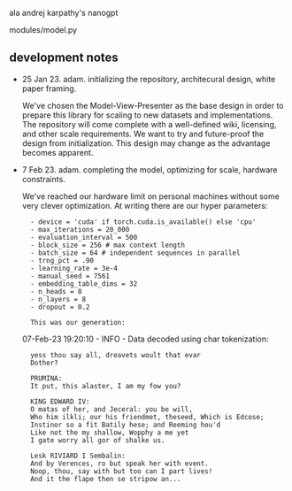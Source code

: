 ala andrej karpathy's nanogpt

modules/model.py

## development notes
- 25 Jan 23. adam. initializing the repository, architecural design, white paper framing.

	We've chosen the Model-View-Presenter as the base design in order to prepare this library for scaling to new datasets and implementations. The repository will come complete with a well-defined wiki, licensing, and other scale requirements. We want to try and future-proof the design from initialization. This design may change as the advantage becomes apparent.
	
- 7 Feb 23. adam. completing the model, optimizing for scale, hardware constraints.

	We've reached our hardware limit on personal machines without some very clever optimization. At writing there are our hyper parameters:
	
	    - device = 'cuda' if torch.cuda.is_available() else 'cpu'
	    - max_iterations = 20_000
	    - evaluation_interval = 500
	    - block_size = 256 # max context length
	    - batch_size = 64 # independent sequences in parallel
	    - trng_pct = .90
	    - learning_rate = 3e-4
	    - manual_seed = 7561
	    - embedding_table_dims = 32
	    - n_heads = 8
	    - n_layers = 8
	    - dropout = 0.2
	    
    	This was our generation:
	
	07-Feb-23 19:20:10 - INFO - Data decoded using char tokenization: 
	
		yess thou say all, dreavets woult that evar
		Dother?

		PRUMINA:
		It put, this alaster, I am my fow you?

		KING EDWARD IV:
		O matas of her, and Jeceral: you be will,
		Who him ilkli; our his friendmet, theseed, Which is Edcose;
		Instinor so a fit Batily hese; and Reeming hou'd
		Like not the my shallow, Wopphy a me yet
		I gate worry all gor of shalke us.

		Lesk RIVIARD I Sembalin:
		And by Verences, ro but speak her with event.
		Noop, thou, say with but too can I part lives!
		And it the flape then se stripow an...
	
